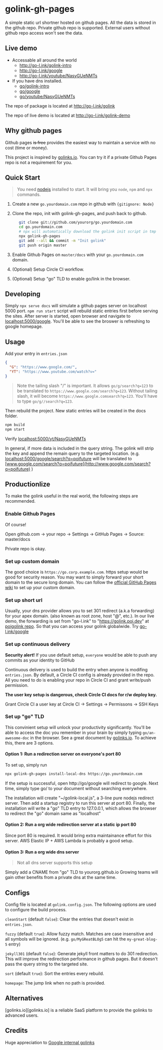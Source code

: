 # golink-gh-pages

A simple static url shortner hosted on github pages. All the data is stored in
the github repo. Private github repo is supported. External users without github
repo access won't see the data.

## Live demo

- Accessable all around the world
  - http://go-l.ink/golink-intro
  - http://go-l.ink/google
  - http://go-l.ink/youtube/NasyGUeNMTs
- If you have dns installed.
  - [go/golink-intro](http://go/golink-intro)
  - [go/google](http://go/google)
  - [go/youtube/NasyGUeNMTs](http://go/youtube/NasyGUeNMTs)

The repo of package is located at http://go-l.ink/golink

The repo of live demo is located at http://go-l.ink/golink-demo

## Why github pages

Github pages ~~is free~~ provides the easiest way to maintain a service with no
cost (time or money).

This project is inspired by [golinks.io](http://golinks.io). You can try it if a
private Github Pages repo is not a requirement for you.

## Quick Start

> You need [nodejs][nodejs] installed to start. It will bring you `node`, `npm`
> and `npx` commands.

1. Create a new `go.yourdomain.com` repo in github with `{gitignore: Node}`
2. Clone the repo, init with golink-gh-pages, and push back to github.

   ```bash
      git clone git://github.com/yourorg/go.yourdomain.com
      cd go.yourdomain.com
      # npx will automatically download the golink init script in tmp folder.
      npx golink-gh-pages
      git add --all && commit -m "Init golink"
      git push origin master
   ```

3. Enable Github Pages on `master/docs` with your `go.yourdomain.com` domain.
4. (Optional) Setup Circle CI workflow.
5. (Optional) Setup "go" TLD to enable go/link in the browser.

## Developing

Simply `npx serve docs` will simulate a github pages server on localhost 5000
port. `npm run start` script will rebuild static entries first before serving
the sites. After server is started, open browser and navigate to
[localhost:5000/google](http://localhost:5000/google). You'll be able to see the
broswer is refreshing to google homepage.

## Usage

Add your entry in `entries.json`

```json
{
  "G": "https://www.google.com/",
  "YT": "https://www.youtube.com/watch?v="
}
```

> Note the tailing slash "/" is important. It allows `go/g/search?q=123` to be
> translated to `https://www.google.com/search?q=123`. Without tailing slash, it
> will become `https://www.google.comsearch?q=123`. You'll have to type
> `go/g//search?q=123`.

Then rebuild the project. New static entries will be created in the docs folder.

```bash
npm build
npm start
```

Verify [localhost:5000/yt/NasyGUeNMTs](http://localhost:5000/yt/NasyGUeNMTs)

In general, if more data is included in the query string. The golink will strip
the key and append the remain query to the targeted location. (e.g.
[localhost:5000/google/search?q=poifuture](http://localhost:5000/google/search?q=poifuture)
will be translated to
[www.google.com/search?q=poifuture](http://www.google.com/search?q=poifuture) )

## Productionlize

To make the golink useful in the real world, the following steps are
recommended.

### Enable Github Pages

Of course!

Open github.com -> your repo -> Settings -> GitHub Pages -> Source: master/docs

Private repo is okay.

### Set up custom domain

The good choice is `https://go.corp.example.com`. https setup would be good for
security reason. You may want to simply forward your short domain to the secure
long domain. You can follow the
[official GitHub Pages wiki](https://help.github.com/en/articles/using-a-custom-domain-with-github-pages)
to set up your custom domain.

### Set up short url

Usually, your dns provider allows you to set 301 redirect (a.k.a forwarding) for
your apex domain. (also known as root zone, host "@", etc.). In our live demo,
the forwarding is set from "go-l.ink" to "https://golink.poi.dev" at
[poigolink repo](https://github.com/poigolink/golink.poi.dev). So that you can
access your golink globalwide. Try [go-l.ink/google](http://go-l.ink/google)

### Set up continuous delivery

**Security alert!** If you use default setup, `everyone` would be able to push
any commits as your identity to GitHub

Continuous delivery is used to build the entry when anyone is modifing
`entries.json`. By default, a Circle CI config is already provided in the repo.
All you need to do is enabling your repo in Circle CI and grant write/push
permission.

**The user key setup is dangerous, check Circle CI docs for r/w deploy key.**

Grant Circle CI a user key at Circle CI -> Settings -> Permissons -> SSH Keys

### Set up "go" TLD

This convinient setup will unlock your productivity significantly. You'll be
able to access the doc you remember in your brain by simply typing
`go/an-awesome-doc` in the browser. See a great document by
[golinks.io][history]. To achieve this, there are 3 options.

#### Option 1: Run a redirection server on everyone's port 80

To set up, simply run

```bash
npx golink-gh-pages install-local-dns https://go.yourdomain.com
```

If the setup is successful, open http://go/google will redirect to google. Next
time, simply type go/ to your document without searching everywhere.

The installation will create "~/golink-local.js", a 3-line pure nodejs redirect
server. Then add a startup registry to run this server at port 80. Finally, the
installation will write a "go" TLD entry to 127.0.0.1, which allows the browser
to redirect the "go" domain same as "localhost"

#### Option 2: Run a org wide redirection server at a static ip port 80

Since port 80 is required. It would bring extra maintainance effort for this
server. AWS Elastic IP + AWS Lambda is probably a good setup.

#### Option 3: Run a org wide dns server

> Not all dns server supports this setup

Simply add a CNAME from "go" TLD to yourorg.github.io Growing teams will gain
other benefits from a private dns at the same time.

## Configs

Config file is located at `golink.config.json`. The following options are used
to configure the build process.

`cleanStart` (default `false`): Clear the entries that doesn't exist in
`entries.json`.

`fuzzy` (default `true`): Allow fuzzy match. Matches are case insensitive and
all symbols will be ignored. (e.g. `go/MyGReatBLOg5` can hit the
`my-great-blog-5` entry)

`jekyll301` (default `false`): Generate jekyll front matters to do 301
redirection. This will improve the redirection performance in github pages. But
it doesn't pass the query string to the targeted site.

`sort` (default `true`): Sort the entries every rebuild.

`homepage`: The jump link when no path is provided.

## Alternatives

[golinks.io][golinks.io] is a reliable SaaS platform to provide the golinks to
advanced users.

## Credits

Huge appreciation to [Google internal golinks][history]

[nodejs]: https://nodejs.org/
[history]:
  https://medium.com/@golinks/the-full-history-of-go-links-and-the-golink-system-cbc6d2c8bb3
